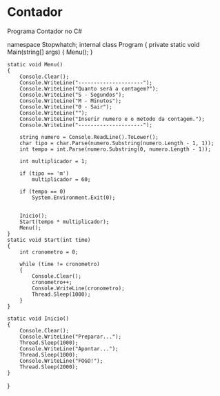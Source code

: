 # Contador
Programa Contador no C#

namespace Stopwhatch;
internal class Program
{
    private static void Main(string[] args)
    {
        Menu();
    }

    static void Menu()
    {
        Console.Clear();
        Console.WriteLine("---------------------");
        Console.WriteLine("Quanto será a contagem?");
        Console.WriteLine("S - Segundos");
        Console.WriteLine("M - Minutos");
        Console.WriteLine("0 - Sair");
        Console.WriteLine("");
        Console.WriteLine("Inserir numero e o metodo da contagem.");
        Console.WriteLine("---------------------");

        string numero = Console.ReadLine().ToLower();
        char tipo = char.Parse(numero.Substring(numero.Length - 1, 1));
        int tempo = int.Parse(numero.Substring(0, numero.Length - 1));

        int multiplicador = 1;

        if (tipo == 'm')
            multiplicador = 60;

        if (tempo == 0)
            System.Environment.Exit(0);


        Inicio();
        Start(tempo * multiplicador);
        Menu();
    }
    static void Start(int time)
    {
        int cronometro = 0;

        while (time != cronometro)
        {
            Console.Clear();
            cronometro++;
            Console.WriteLine(cronometro);
            Thread.Sleep(1000);
        }
    }

    static void Inicio()
    {
        Console.Clear();
        Console.WriteLine("Preparar...");
        Thread.Sleep(1000);
        Console.WriteLine("Apontar...");
        Thread.Sleep(1000);
        Console.WriteLine("FOGO!");
        Thread.Sleep(2000);
    }
}
